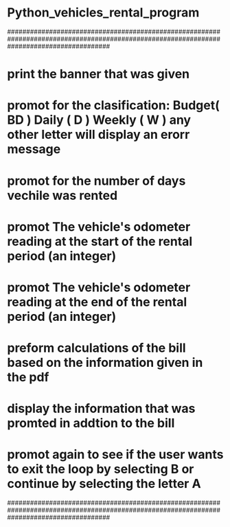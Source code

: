 # Python_vehicles_rental_program

###########################################################################################################################################
#           print the banner that was given                                                                                               #
#           promot for the clasification: Budget( BD ) Daily ( D ) Weekly ( W ) any other letter will display an erorr message            #
#           promot for the number of days vechile was rented                                                                              #
#           promot The vehicle's odometer reading at the start of the rental period (an integer)                                          #
#           promot The vehicle's odometer reading at the end of the rental period (an integer)                                            #
#           preform calculations of the bill based on the information given in the pdf                                                    #
#           display the information that was promted in addtion to the bill                                                               #
#           promot again to see if the user wants to exit the loop by selecting B or continue by selecting the letter A                   #
###########################################################################################################################################
 

